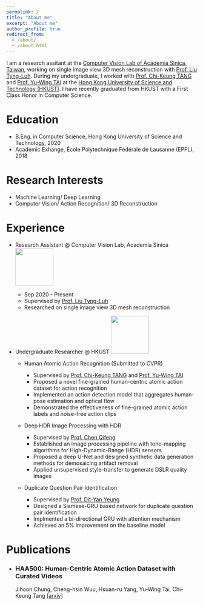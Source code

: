 ```yaml
---
permalink: /
title: "About me"
excerpt: "About me"
author_profile: true
redirect_from: 
  - /about/
  - /about.html
---
```


I am a research assitant at the [Computer Vision Lab of Academia Sinica, Taiwan](https://www.iis.sinica.edu.tw/~liutyng/), working on single image view 3D mesh reconstruction with [Prof. Liu Tyng-Luh](https://www.iis.sinica.edu.tw/pages/liutyng/). During my undergraduate, I worked with [Prof. Chi-Keung TANG](http://www.cs.ust.hk/~cktang) and [Prof. Yu-Wing TAI](https://www.cse.ust.hk/admin/people/faculty/profile/yuwing) at the [Hong Kong University of Science and Technology (HKUST)](https://www.cse.ust.hk). I have recently graduated from HKUST with a First Class Honor in Computer Science.


# Education
* B.Eng. in Computer Science, Hong Kong University of Science and Technology, 2020
* Academic Exhange, École Polytechnique Fédérale de Lausanne (EPFL), 2018

# Research Interests
* Machine Learning/ Deep Learning
* Computer Vision/ Action Recognition/ 3D Reconstruction


# Experience
* Research Assistant @ Computer Vision Lab, Academia Sinica <img src="https://www.sinica.edu.tw/images/mobile-logo@2x.png" width="100"> 
  * Sep 2020 - Present
  * Supervised by [Prof. Liu Tyng-Luh](https://www.iis.sinica.edu.tw/pages/liutyng/)
  * Researched on single image view 3D mesh reconstruction

* Undergraduate Researcher @ HKUST <img src="https://milliontech.com/wp-content/uploads/2017/01/HKUST-logo.png" width="100"> 
  * Human Atomic Action Recognition (Submitted to CVPR)
    * Supervised by [Prof. Chi-Keung TANG](http://www.cs.ust.hk/~cktang) and [Prof. Yu-Wing TAI](https://www.cse.ust.hk/admin/people/faculty/profile/yuwing)
    * Proposed a novel fine-grained human-centric atomic action dataset for action recognition
    * Implemented an action detection model that aggregates human-pose estimation and optical flow
    * Demonstrated the effectiveness of fine-grained atomic action labels and noise-free action clips
   
   * Deep HDR Image Processing with HDR
        * Supervised by [Prof. Chen Qifeng](https://cqf.io/)
     * Established an image processing pipeline with tone-mapping algorithms for High-Dynamic-Range (HDR) sensors
     * Proposed a deep U-Net and designed synthetic data generation methods for demosaicing artifact removal
     * Applied unsupervised style-transfer to generate DSLR quality images

   * Duplicate Question Pair Identification
      * Supervised by [Prof. Dit-Yan Yeung](https://www.cse.ust.hk/admin/people/faculty/profile/dyyeung)
      * Designed a Siamese-GRU based network for duplicate question pair identification
      * Implmented a bi-directional GRU with attention mechanism
      * Achieved an 5% improvement on the baseline model
      
# Publications
* ### HAA500: Human-Centric Atomic Action Dataset with Curated Videos
  Jihoon Chung, Cheng-hsin Wuu, Hsuan-ru Yang, Yu-Wing Tai, Chi-Keung Tang [[arxiv]](https://arxiv.org/abs/2009.05224)
